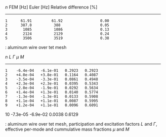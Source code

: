    $n$   FEM \[Hz\]   Euler \[Hz\]   Relative difference \[%\]
  ----- ------------ -------------- ---------------------------
    1      61.91         61.92                 0.00
    2      387.8          388                  0.05
    3       1085          1086                 0.13
    4       2124          2129                 0.24
    5       3506          3519                 0.38

  : aluminum wire over tet mesh

   $n$     $L$      $\Gamma$   $\mu$     $M$
  ----- ---------- ---------- -------- --------
    1    -6.4e-04   -6.1e-01   0.2923   0.2923
    2    +4.0e-04   +3.8e-01   0.1164   0.4087
    3    -3.5e-04   -3.3e-01   0.0861   0.4948
    4    +2.3e-04   +2.3e-01   0.0395   0.5343
    5    -2.0e-04   -1.9e-01   0.0292   0.5634
    6    +1.4e-04   +1.3e-01   0.0140   0.5774
    7    -1.3e-04   -1.3e-01   0.0133   0.5908
    8    +1.1e-04   +1.1e-01   0.0087   0.5995
    9    +1.2e-04   +1.1e-01   0.0096   0.6091
   10    -7.3e-05   -6.9e-02   0.0038   0.6129

  : aluminum wire over tet mesh, participation and excitation factors
  $L$ and $\Gamma$, effective per-mode and cummulative mass fractions
  $\mu$ and $M$
